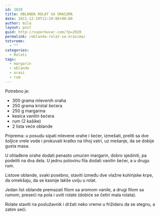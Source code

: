 ```yaml
---
id: 2020
title: OBLANDA ROLAT SA ORASIMA
date: 2011-12-10T13:29:08+00:00
author: mila
layout: post
guid: http://superkuvar.com/?p=2020
permalink: /oblanda-rolat-sa-orasima/
totvreme:
  - ""
categories:
  - Rolati
tags:
  - margarin
  - oblande
  - orasi
  - rum
---
```

Potrebno je:

  * 300 grama mlevenih oraha
  * 250 grama kristal šećera
  * 250 g margarina
  * kesica vanilin šećera
  * rum (2 kašike)
  * 2 lista veće oblande

Priprema: u posudu sipati mlevene orahe i šećer, izmešati, preliti sa dve šoljice vrele vode i prokuvati kratko na tihoj vatri, uz mešanje, da se dobije gusta masa.

U ohlađene orahe dodati penasto umućen margarin, dobro sjediniti, pa podeliti na dva dela. U jednu polovinu fila dodati vanilin šećer, a u drugu rum.

Listove oblande, svaki posebno, staviti između dve vlažne kuhinjske krpe, da omekšaju, da se kasnije lakše uviju u rolat.

Jedan list oblande premazati filom sa aromom vanile, a drugi filom sa rumom, preseći na pola i uviti rolate (dobiće se četiri mala rolata).

Rolate staviti na poslužavnik i držati neko vreme u frižideru da se stegnu, a zatim seći.
